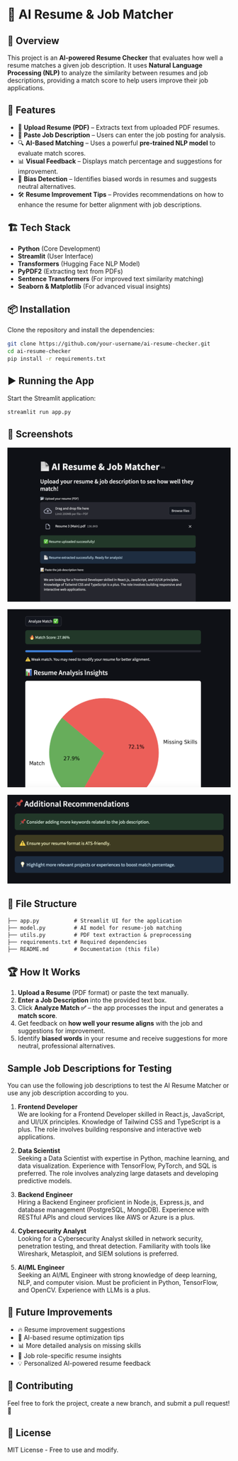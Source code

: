 # 📄 AI Resume & Job Matcher

## 🚀 Overview
This project is an **AI-powered Resume Checker** that evaluates how well a resume matches a given job description. It uses **Natural Language Processing (NLP)** to analyze the similarity between resumes and job descriptions, providing a match score to help users improve their job applications.

## 🎯 Features
- 📂 **Upload Resume (PDF)** – Extracts text from uploaded PDF resumes.
- 📝 **Paste Job Description** – Users can enter the job posting for analysis.
- 🔍 **AI-Based Matching** – Uses a powerful **pre-trained NLP model** to evaluate match scores.
- 📊 **Visual Feedback** – Displays match percentage and suggestions for improvement.
- 🚨 **Bias Detection** – Identifies biased words in resumes and suggests neutral alternatives.
- 🛠️ **Resume Improvement Tips** – Provides recommendations on how to enhance the resume for better alignment with job descriptions.

## 🏗️ Tech Stack
- **Python** (Core Development)
- **Streamlit** (User Interface)
- **Transformers** (Hugging Face NLP Model)
- **PyPDF2** (Extracting text from PDFs)
- **Sentence Transformers** (For improved text similarity matching)
- **Seaborn & Matplotlib** (For advanced visual insights)

## 📦 Installation
Clone the repository and install the dependencies:
```bash
git clone https://github.com/your-username/ai-resume-checker.git
cd ai-resume-checker
pip install -r requirements.txt
```

## ▶️ Running the App
Start the Streamlit application:
```bash
streamlit run app.py
```

## 📸 Screenshots
![Resume Checker Screenshot](screenshot1.png)

![Resume Checker Screenshot](screenshot2.png)

![Resume Checker Screenshot](screenshot3.png)



## 📑 File Structure
```
├── app.py           # Streamlit UI for the application
├── model.py         # AI model for resume-job matching
├── utils.py         # PDF text extraction & preprocessing
├── requirements.txt # Required dependencies
├── README.md        # Documentation (this file)
```

## 🏆 How It Works
1. **Upload a Resume** (PDF format) or paste the text manually.
2. **Enter a Job Description** into the provided text box.
3. Click **Analyze Match ✅** – the app processes the input and generates a **match score**.
4. Get feedback on **how well your resume aligns** with the job and suggestions for improvement.
5. Identify **biased words** in your resume and receive suggestions for more neutral, professional alternatives.

## Sample Job Descriptions for Testing

You can use the following job descriptions to test the AI Resume Matcher or use any job description according to you.

1. **Frontend Developer**  
   We are looking for a Frontend Developer skilled in React.js, JavaScript, and UI/UX principles. Knowledge of 
   Tailwind CSS and TypeScript is a plus. The role involves building responsive and interactive 
   web applications.

2. **Data Scientist**  
   Seeking a Data Scientist with expertise in Python, machine learning, and data visualization. Experience with
   TensorFlow, PyTorch, and SQL is preferred. The role involves analyzing large datasets and developing 
   predictive models.

3. **Backend Engineer**  
   Hiring a Backend Engineer proficient in Node.js, Express.js, and database management (PostgreSQL, MongoDB).
   Experience with RESTful APIs and cloud services like AWS or Azure is a plus.

4. **Cybersecurity Analyst**  
   Looking for a Cybersecurity Analyst skilled in network security, penetration testing, and threat detection.
   Familiarity with tools like Wireshark, Metasploit, and SIEM solutions is preferred.

5. **AI/ML Engineer**  
   Seeking an AI/ML Engineer with strong knowledge of deep learning, NLP, and computer vision. Must be
   proficient in Python, TensorFlow, and OpenCV. Experience with LLMs is a plus.

## 📝 Future Improvements
- 🔥 Resume improvement suggestions
- 🧠 AI-based resume optimization tips
- 📊 More detailed analysis on missing skills
- 🎯 Job role-specific resume insights
- 💡 Personalized AI-powered resume feedback

## 🤝 Contributing
Feel free to fork the project, create a new branch, and submit a pull request! 🎉

## 🔗 License
MIT License - Free to use and modify.
